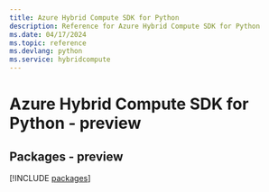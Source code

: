 ```yaml
---
title: Azure Hybrid Compute SDK for Python
description: Reference for Azure Hybrid Compute SDK for Python
ms.date: 04/17/2024
ms.topic: reference
ms.devlang: python
ms.service: hybridcompute
---
```

# Azure Hybrid Compute SDK for Python - preview
## Packages - preview
[!INCLUDE [packages](hybrid-compute-index.md)]